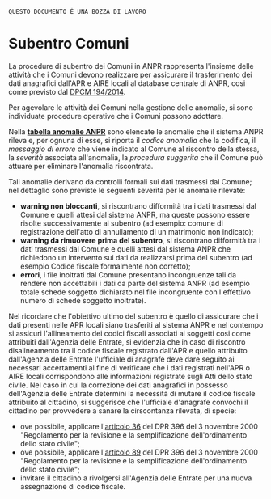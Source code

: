 	QUESTO DOCUMENTO É UNA BOZZA DI LAVORO

# Subentro Comuni


La procedure di subentro dei Comuni in ANPR rappresenta l'insieme delle attività che i Comuni devono realizzare per assicurare il trasferimento dei dati anagrafici dall'APR e AIRE locali al database centrale di ANPR, cosi come previsto dal [DPCM 194/2014](http://www.normattiva.it/uri-res/N2Ls?urn:nir:stato:decreto.del.presidente.del.consiglio.dei.ministri:2014-11-10;194!vig=).

Per agevolare le attività dei Comuni nella gestione delle anomalie, si sono individuate procedure operative che i Comuni possono adottare.

Nella [**tabella anomalie ANPR**](TAB01_ANOMALIE_ANPR.md) sono elencate le anomalie che il sistema ANPR rileva e, per ognuna di esse, si riporta il *codice anomalia* che la codifica, il *messaggio di errore* che viene indicato al Comune al riscontro della stessa, la *severità* associata all'anomalia, la *procedura suggerita* che il Comune può attuare per eliminare l'anomalia riscontrata. 

Tali anomalie derivano da controlli formali sui dati trasmessi dal Comune; nel dettaglio sono previste le seguenti severità per le anomalie rilevate:

- **warning non bloccanti**, si riscontrano difformità tra i dati trasmessi dal Comune e quelli attesi dal sistema ANPR, ma queste possono essere risolte successivamente al subentro (ad esempio: comune di registrazione dell'atto di annullamento di un matrimonio non indicato);
- **warning da rimuovere prima del subentro**, si riscontrano difformità tra i dati trasmessi dal Comune e quelli attesi dal sistema ANPR che richiedono un intervento sui dati da realizzarsi prima del subentro (ad esempio Codice fiscale formalmente non corretto);
- **errori**, i file inoltrati dal Comune presentano incongruenze tali da rendere non accettabili i dati da parte del sistema ANPR (ad esempio totale schede soggetto dichiarato nel file incongruente con l'effettivo numero di schede soggetto inoltrate).

Nel ricordare che l'obiettivo ultimo del subentro è quello di assicurare che i dati presenti nelle APR locali siano trasferiti al sistema ANPR e nel contempo si assicuri l'allineamento dei codici fiscali associati ai soggetti cosi come attribuiti dall'Agenzia delle Entrate, si evidenzia che in caso di riscontro disalineamento tra il codice fiscale registrato dall'APR e quello attribuito dall'Agenzia delle Entrate l'ufficiale di anagrafe deve dare seguito ai necessari accertamenti al fine di verificare che i dati registrati nell'APR o AIRE locali corrispondono alle informazioni registrate sugli Atti dello stato civile. Nel caso in cui la correzione dei dati anagrafici in possesso dell'Agenzia delle Entrate determini la necessità di mutare il codice fiscale attribuito al cittadino, si suggerisce che l'ufficiale d'anagrafe convochi il cittadino per provvedere a sanare la cirscontanza rilevata, di specie:

- ove possibile, applicare l'[articolo 36](http://www.normattiva.it/atto/caricaArticolo?art.progressivo=0&art.idArticolo=36&art.versione=1&art.codiceRedazionale=000G0442&art.dataPubblicazioneGazzetta=2000-12-30&atto.tipoProvvedimento=DECRETO%20DEL%20PRESIDENTE%20DELLA%20REPUBBLICA&art.idGruppo=7&art.idSottoArticolo1=10&art.idSottoArticolo=1&art.flagTipoArticolo=0#art) del DPR 396 del 3 novembre 2000 "Regolamento per la revisione e la semplificazione dell'ordinamento dello stato civile";
- ove possibile, applicare l'[articolo 89](http://www.normattiva.it/atto/caricaArticolo?art.progressivo=0&art.idArticolo=89&art.versione=2&art.codiceRedazionale=000G0442&art.dataPubblicazioneGazzetta=2000-12-30&atto.tipoProvvedimento=DECRETO%20DEL%20PRESIDENTE%20DELLA%20REPUBBLICA&art.idGruppo=14&art.idSottoArticolo1=10&art.idSottoArticolo=1&art.flagTipoArticolo=0#art) del DPR 396 del 3 novembre 2000 "Regolamento per la revisione e la semplificazione dell'ordinamento dello stato civile";
- invitare il cittadino a rivolgersi all'Agenzia delle Entrate per una nuova assegnazione di codice fiscale.




